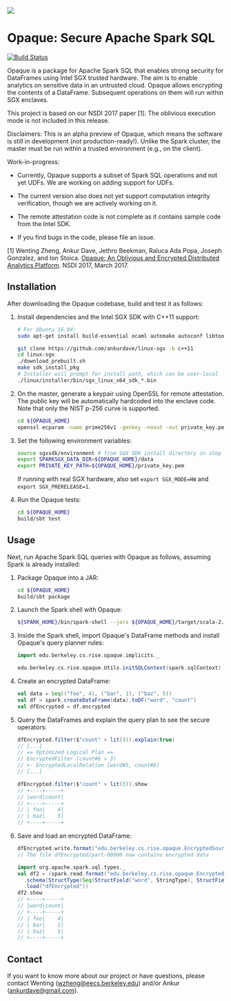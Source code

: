 ![](https://raw.github.com/ucbrise/opaque/gh-pages/opaque.png)

# Opaque: Secure Apache Spark SQL

[![Build Status](https://travis-ci.org/ucbrise/opaque.svg?branch=master)](https://travis-ci.org/ucbrise/opaque)

Opaque is a package for Apache Spark SQL that enables strong security for DataFrames using Intel SGX trusted hardware. The aim is to enable analytics on sensitive data in an untrusted cloud. Opaque allows encrypting the contents of a DataFrame. Subsequent operations on them will run within SGX enclaves.

This project is based on our NSDI 2017 paper [1]. The oblivious execution mode is not included in this release.

Disclaimers: This is an alpha preview of Opaque, which means the software is still in development (not production-ready!). Unlike the Spark cluster, the master must be run within a trusted environment (e.g., on the client).

Work-in-progress:

- Currently, Opaque supports a subset of Spark SQL operations and not yet UDFs. We are working on adding support for UDFs.

- The current version also does not yet support computation integrity verification, though we are actively working on it.

- The remote attestation code is not complete as it contains sample code from the Intel SDK.

- If you find bugs in the code, please file an issue.

[1] Wenting Zheng, Ankur Dave, Jethro Beekman, Raluca Ada Popa, Joseph Gonzalez, and Ion Stoica.
[Opaque: An Oblivious and Encrypted Distributed Analytics Platform](https://people.eecs.berkeley.edu/~wzheng/opaque.pdf). NSDI 2017, March 2017.

## Installation

After downloading the Opaque codebase, build and test it as follows:

1. Install dependencies and the Intel SGX SDK with C++11 support:

    ```sh
    # For Ubuntu 16.04:
    sudo apt-get install build-essential ocaml automake autoconf libtool wget python default-jdk cmake libssl-dev

    git clone https://github.com/ankurdave/linux-sgx -b c++11
    cd linux-sgx
    ./download_prebuilt.sh
    make sdk_install_pkg
    # Installer will prompt for install path, which can be user-local
    ./linux/installer/bin/sgx_linux_x64_sdk_*.bin
    ```

2. On the master, generate a keypair using OpenSSL for remote attestation. The public key will be automatically hardcoded into the enclave code.
   Note that only the NIST p-256 curve is supported.

    ```sh
    cd ${OPAQUE_HOME}
    openssl ecparam -name prime256v1 -genkey -noout -out private_key.pem
    ```

3. Set the following environment variables:

    ```sh
    source sgxsdk/environment # from SGX SDK install directory in step 1
    export SPARKSGX_DATA_DIR=${OPAQUE_HOME}/data
    export PRIVATE_KEY_PATH=${OPAQUE_HOME}/private_key.pem
    ```

    If running with real SGX hardware, also set `export SGX_MODE=HW` and `export SGX_PRERELEASE=1`.

4. Run the Opaque tests:

    ```sh
    cd ${OPAQUE_HOME}
    build/sbt test
    ```

## Usage

Next, run Apache Spark SQL queries with Opaque as follows, assuming Spark is already installed:

1. Package Opaque into a JAR:

    ```sh
    cd ${OPAQUE_HOME}
    build/sbt package
    ```

2. Launch the Spark shell with Opaque:

    ```sh
    ${SPARK_HOME}/bin/spark-shell --jars ${OPAQUE_HOME}/target/scala-2.11/opaque_2.11-0.1.jar
    ```

3. Inside the Spark shell, import Opaque's DataFrame methods and install Opaque's query planner rules:

    ```scala
    import edu.berkeley.cs.rise.opaque.implicits._

    edu.berkeley.cs.rise.opaque.Utils.initSQLContext(spark.sqlContext)
    ```

4. Create an encrypted DataFrame:

    ```scala
    val data = Seq(("foo", 4), ("bar", 1), ("baz", 5))
    val df = spark.createDataFrame(data).toDF("word", "count")
    val dfEncrypted = df.encrypted
    ```

5. Query the DataFrames and explain the query plan to see the secure operators:


    ```scala
    dfEncrypted.filter($"count" > lit(3)).explain(true)
    // [...]
    // == Optimized Logical Plan ==
    // EncryptedFilter (count#6 > 3)
    // +- EncryptedLocalRelation [word#5, count#6]
    // [...]

    dfEncrypted.filter($"count" > lit(3)).show
    // +----+-----+
    // |word|count|
    // +----+-----+
    // | foo|    4|
    // | baz|    5|
    // +----+-----+
    ```

6. Save and load an encrypted DataFrame:

    ```scala
    dfEncrypted.write.format("edu.berkeley.cs.rise.opaque.EncryptedSource").save("dfEncrypted")
    // The file dfEncrypted/part-00000 now contains encrypted data

    import org.apache.spark.sql.types._
    val df2 = (spark.read.format("edu.berkeley.cs.rise.opaque.EncryptedSource")
      .schema(StructType(Seq(StructField("word", StringType), StructField("count", IntegerType))))
      .load("dfEncrypted"))
    df2.show
    // +----+-----+
    // |word|count|
    // +----+-----+
    // | foo|    4|
    // | bar|    1|
    // | baz|    5|
    // +----+-----+
    ```

## Contact

If you want to know more about our project or have questions, please contact Wenting (wzheng@eecs.berkeley.edu) and/or Ankur (ankurdave@gmail.com).
